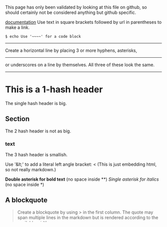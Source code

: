 
This page has only been validated by looking at this file on github,
so should certainly not be considered anything but github specific.

[documentation](https://developer.statuspage.io)
Use text in square brackets followed by url in parentheses to make a link.

~~~~
$ echo Use '~~~~' for a code block
~~~~

----
Create a horizontal line by placing 3 or more hyphens, asterisks,
***
or underscores on a line by themselves. All three of these look the same.
___

# This is a 1-hash header
The single hash header is big.

## Section
The 2 hash header is not as big.

### text
The 3 hash header is smallish.

Use '&amp;lt;' to add a literal left angle bracket: &lt;
(This is just embedding html, so not really markdown.)

**Double asterisk for bold text** (no space inside **)
*Single asterisk for italics* (no space inside *)

## A blockquote
> Create a
blockquote
by using > in the first column.  The quote
may span
multiple lines in the markdown but is rendered according to the available width.

## A checklist
- [ ] this is the first item
- [x] this is the selected tem
- [ ] this is the 3rd item

## An ordered list
1. First item
    - Some variants of markdown seem to require blank lines.  I don't fully understand
    that: maybe it is just our current linter.
1. Second Item
    1. Subitems should be indented with 4 spaces

## An un-ordered list
- First item
- Second Item

To create a table, use `|` to separate columns.
The header is defined by the presence of 3 or more
hyphens in the second row.  You can control the justification
of text in the column with a colon:

| left-justified | centered | right justified |
| :---        |    :----:   |          ---: |
| Apple      | Banana       | Cherry |
| Dog | Elephant        | Frog |
